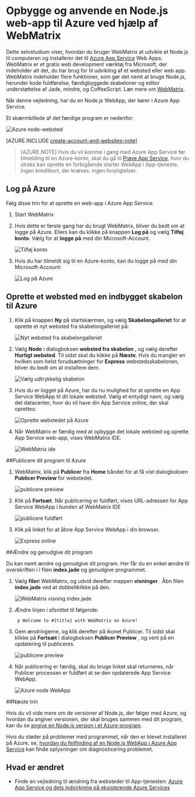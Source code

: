 <properties 
    pageTitle="Opbygge og anvende en Node.js web-app til Azure ved hjælp af WebMatrix" 
    description="Et selvstudium, som lærer du at bruge WebMatrix til at udvikle et Node.js til computeren og installerer det til Azure App Service Web Apps." 
    services="app-service\web" 
    documentationCenter="nodejs" 
    authors="rmcmurray" 
    manager="wpickett" 
    editor=""/>

<tags 
    ms.service="app-service-web" 
    ms.workload="web" 
    ms.tgt_pltfrm="na" 
    ms.devlang="nodejs" 
    ms.topic="article" 
    ms.date="08/11/2016"
    ms.author="robmcm"/>


# <a name="build-and-deploy-a-nodejs-web-app-to-azure-using-webmatrix"></a>Opbygge og anvende en Node.js web-app til Azure ved hjælp af WebMatrix

Dette selvstudium viser, hvordan du bruger WebMatrix at udvikle et Node.js til computeren og installerer det til [Azure App Service](http://go.microsoft.com/fwlink/?LinkId=529714) Web Apps. WebMatrix er et gratis web development værktøj fra Microsoft, der indeholder alt det, du har brug for til udvikling af et websted eller web app. WebMatrix indeholder flere funktioner, som gør det nemt at bruge Node.js, herunder kode fuldførelse, færdigbyggede skabeloner og editor understøttelse af Jade, mindre, og CoffeeScript. Lær mere om [WebMatrix](https://www.microsoft.com/web/webmatrix/).

Når denne vejledning, har du en Node.js WebApp, der kører i Azure App Service.
 
Et skærmbillede af det færdige program er nedenfor:

![Azure node-websted][webmatrix-node-completed]

[AZURE.INCLUDE [create-account-and-websites-note](../../includes/create-account-and-websites-note.md)]

>[AZURE.NOTE] Hvis du vil komme i gang med Azure App Service før tilmelding til en Azure-konto, skal du gå til [Prøve App Service](http://go.microsoft.com/fwlink/?LinkId=523751), hvor du straks kan oprette en forbigående starter WebApp i App-tjeneste. Ingen kreditkort, der kræves. ingen forpligtelser.

## <a name="sign-into-azure"></a>Log på Azure

Følg disse trin for at oprette en web-app i Azure App Service.

1. Start WebMatrix
2. Hvis dette er første gang har du brugt WebMatrix, bliver du bedt om at logge på Azure.  Ellers kan du klikke på knappen **Log på** og vælg **Tilføj konto**.  Vælg for at **logge på** med din Microsoft-Account.

    ![Tilføj konto][addaccount]

3. Hvis du har tilmeldt sig til en Azure-konto, kan du logge på med din Microsoft-Account:

    ![Log på Azure][signin]  


## <a name="create-a-site-using-a-built-in-template-for-azure"></a>Oprette et websted med en indbygget skabelon til Azure

1. Klik på knappen **Ny** på startskærmen, og vælg **Skabelongalleriet** for at oprette et nyt websted fra skabelongalleriet på:

    ![Nyt websted fra skabelongalleriet][sitefromtemplate]

2. Vælg **Node** i dialogboksen **websted fra skabelon** , og vælg derefter **Hurtigt websted**. Til sidst skal du klikke på **Næste**. Hvis du mangler en hvilken som helst forudsætninger for **Express** webstedsskabelonen, bliver du bedt om at installere dem.

    ![Vælg udtrykkelig skabelon][webmatrix-templates]

3. Hvis du er logget på Azure, har du nu mulighed for at oprette en App Service WebApp til dit lokale websted.  Vælg et entydigt navn, og vælg det datacenter, hvor du vil have din App Service online, der skal oprettes: 

    ![Oprette webstedet på Azure][nodesitefromtemplateazure]
    
4. Når WebMatrix er færdig med at opbygge det lokale websted og oprette App Service web-app, vises WebMatrix IDE.

    ![WebMatrix ide][webmatrix-ide]

##<a name="publish-your-application-to-azure"></a>Publicere dit program til Azure

1. WebMatrix, klik på **Publicer** fra **Home** båndet for at få vist dialogboksen **Publicer Preview** for webstedet.

    ![publicere preview][webmatrix-node-publishpreview]

2. Klik på **Fortsæt**. Når publicering er fuldført, vises URL-adressen for App Service WebApp i bunden af WebMatrix IDE

    ![publicere fuldført][webmatrix-publish-complete]

3. Klik på linket for at åbne App Service WebApp i din browser.

    ![Express online][webmatrix-node-express-site]

##<a name="modify-and-republish-your-application"></a>Ændre og genudgive dit program

Du kan nemt ændre og genudgive dit program. Her får du en enkel ændre til overskriften i i filen **index.jade** og genudgive programmet.

1. Vælg **filer**i WebMatrix, og udvid derefter mappen **visninger** . Åbn filen **index.jade** ved at dobbeltklikke på den.

    ![WebMatrix visning index.jade][webmatrix-modify-index]

2. Ændre linjen i afsnittet til følgende:

        p Welcome to #{title} with WebMatrix on Azure!

3. Gem ændringerne, og klik derefter på ikonet Publicer. Til sidst skal klikke på **Fortsæt** i dialogboksen **Publicer Preview** , og vent på en opdatering til publiceres.

    ![publicere preview][webmatrix-republish]

4. Når publicering er færdig, skal du bruge linket skal returneres, når Publicer processen er fuldført at se den opdaterede App Service WebApp.

    ![Azure node WebApp][webmatrix-node-completed]

##<a name="next-steps"></a>Næste trin

Hvis du vil vide mere om de versioner af Node.js, der følger med Azure, og hvordan du angiver versionen, der skal bruges sammen med dit program, kan du se [angive en Node.js version i et Azure-program](../nodejs-specify-node-version-azure-apps.md).

Hvis du støder på problemer med programmet, når den er blevet installeret på Azure, se, [hvordan du fejlfinding af en Node.js WebApp i Azure App Service](web-sites-nodejs-debug.md) kan finde oplysninger om diagnosticering problemet.

## <a name="whats-changed"></a>Hvad er ændret
* Finde en vejledning til ændring fra websteder til App-tjenesten: [Azure App Service og dets indvirkning på eksisterende Azure Services](http://go.microsoft.com/fwlink/?LinkId=529714)

[WebMatrix WebSite]: http://www.microsoft.com/click/services/Redirect2.ashx?CR_CC=200106398
[WebMatrix for Azure]: http://go.microsoft.com/fwlink/?LinkID=253622&clcid=0x409

[webmatrix-node-completed]: ./media/web-sites-nodejs-use-webmatrix/webmatrix-node-complete.png
[webmatrix-templates]: ./media/web-sites-nodejs-use-webmatrix/webmatrix-templates.png

[webmatrix-node-publishpreview]: ./media/web-sites-nodejs-use-webmatrix/webmatrix-publishpreview.png

[webmatrix-ide]: ./media/web-sites-nodejs-use-webmatrix/webmatrix-ide.png
[webmatrix-publish-complete]: ./media/web-sites-nodejs-use-webmatrix/webmatrix-publish-complete.png
[webmatrix-node-express-site]: ./media/web-sites-nodejs-use-webmatrix/webmatrix-express-webiste.png
[webmatrix-modify-index]: ./media/web-sites-nodejs-use-webmatrix/webmatrix-node-edit.png
[webmatrix-republish]: ./media/web-sites-nodejs-use-webmatrix/webmatrix-republish.png
[addaccount]: ./media/web-sites-nodejs-use-webmatrix/webmatrix-add-account.png
[signin]: ./media/web-sites-nodejs-use-webmatrix/webmatrix-sign-in.png
[sitefromtemplate]: ./media/web-sites-nodejs-use-webmatrix/webmatrix-site-from-template.png
[nodesitefromtemplateazure]: ./media/web-sites-nodejs-use-webmatrix/webmatrix-node-site-azure.png
 